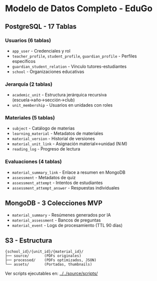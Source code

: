 # Modelo de Datos Completo - EduGo

## PostgreSQL - 17 Tablas

### Usuarios (6 tablas)
- `app_user` - Credenciales y rol
- `teacher_profile`, `student_profile`, `guardian_profile` - Perfiles específicos
- `guardian_student_relation` - Vínculo tutores-estudiantes
- `school` - Organizaciones educativas

### Jerarquía (2 tablas)
- `academic_unit` - Estructura jerárquica recursiva (escuela→año→sección→club)
- `unit_membership` - Usuarios en unidades con roles

### Materiales (5 tablas)
- `subject` - Catálogo de materias
- `learning_material` - Metadatos de materiales
- `material_version` - Historial de versiones
- `material_unit_link` - Asignación material↔unidad (N:M)
- `reading_log` - Progreso de lectura

### Evaluaciones (4 tablas)
- `material_summary_link` - Enlace a resumen en MongoDB
- `assessment` - Metadatos de quiz
- `assessment_attempt` - Intentos de estudiantes
- `assessment_attempt_answer` - Respuestas individuales

## MongoDB - 3 Colecciones MVP

- `material_summary` - Resúmenes generados por IA
- `material_assessment` - Bancos de preguntas
- `material_event` - Logs de procesamiento (TTL 90 días)

## S3 - Estructura

```
{school_id}/{unit_id}/{material_id}/
├── source/       (PDFs originales)
├── processed/    (PDFs optimizados, JSON)
└── assets/       (Portadas, thumbnails)
```

Ver scripts ejecutables en: [../../source/scripts/](../../source/scripts/)
